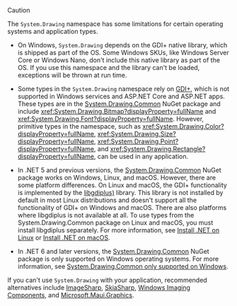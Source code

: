 > [!CAUTION]
> The `System.Drawing` namespace has some limitations for certain operating systems and application types.
>
> - On Windows, `System.Drawing` depends on the GDI+ native library, which is shipped as part of the OS. Some Windows SKUs, like Windows Server Core or Windows Nano, don't include this native library as part of the OS. If you use this namespace and the library can't be loaded, exceptions will be thrown at run time.
>
> - Some types in the `System.Drawing` namespace rely on [GDI+](/windows/win32/gdiplus/-gdiplus-gdi-start), which is not supported in Windows services and ASP.NET Core and ASP.NET apps. These types are in the [System.Drawing.Common](https://www.nuget.org/packages/System.Drawing.Common/) NuGet package and include <xref:System.Drawing.Bitmap?displayProperty=fullName> and <xref:System.Drawing.Font?displayProperty=fullName>. However, primitive types in the namespace, such as <xref:System.Drawing.Color?displayProperty=fullName>, <xref:System.Drawing.Size?displayProperty=fullName>, <xref:System.Drawing.Point?displayProperty=fullName>, and <xref:System.Drawing.Rectangle?displayProperty=fullName>, can be used in any application.
>
> - In .NET 5 and previous versions, the [System.Drawing.Common](https://www.nuget.org/packages/System.Drawing.Common/) NuGet package works on Windows, Linux, and macOS. However, there are some platform differences. On Linux and macOS, the GDI+ functionality is implemented by the [libgdiplus)](https://www.mono-project.com/docs/gui/libgdiplus/) library. This library is not installed by default in most Linux distributions and doesn't support all the functionality of GDI+ on Windows and macOS. There are also platforms where libgdiplus is not available at all. To use types from the System.Drawing.Common package on Linux and macOS, you must install libgdiplus separately. For more information, see [Install .NET on Linux](/dotnet/core/install/linux) or [Install .NET on macOS](/dotnet/core/install/macos#libgdiplus).
>
> - In .NET 6 and later versions, the [System.Drawing.Common](https://www.nuget.org/packages/System.Drawing.Common/) NuGet package is only supported on Windows operating systems. For more information, see [System.Drawing.Common only supported on Windows](/dotnet/core/compatibility/core-libraries/6.0/system-drawing-common-windows-only).
>
> If you can't use `System.Drawing` with your application, recommended alternatives include [ImageSharp](https://github.com/SixLabors/ImageSharp), [SkiaSharp](https://github.com/mono/SkiaSharp), [Windows Imaging Components](/windows/desktop/wic/-wic-about-windows-imaging-codec), and [Microsoft.Maui.Graphics](https://github.com/dotnet/Microsoft.Maui.Graphics).
